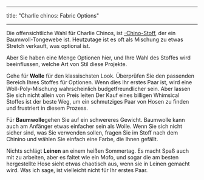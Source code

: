 - - -
title: "Charlie chinos: Fabric Options"
- - -

Die offensichtliche Wahl für Charlie Chinos, ist [-Chino-Stoff](https://en.wikipedia.org/wiki/Chino_cloth), der ein Baumwoll-Tongewebe ist. Heutzutage ist es oft als Mischung zu etwas Stretch verkauft, was optional ist.

Aber Sie haben eine Menge Optionen hier, und Ihre Wahl des Stoffes wird beeinflussen, welche Art von Stil diese Projekte.

Gehe für **Wolle** für den klassischsten Look. Überprüfen Sie den passenden Bereich Ihres Stoffes für Optionen. Wenn dies Ihr erstes Paar ist, wird eine Woll-Poly-Mischung wahrscheinlich budgetfreundlicher sein. Aber lassen Sie sich nicht allein von Preis leiten Der Kauf eines billigen Whimsical Stoffes ist der beste Weg, um ein schmutziges Paar von Hosen zu finden und frustriert in diesem Prozess.

Für **Baumwolle**gehen Sie auf ein schwereres Gewicht. Baumwolle kann auch am Anfänger etwas einfacher sein als Wolle. Wenn Sie sich nicht sicher sind, was Sie verwenden sollen, fragen Sie im Stoff nach dem Chinino und wählen Sie einfach eine Farbe, die Ihnen gefällt.

Nichts schlägt **Leinen** an einem heißen Sommertag. Es macht Spaß auch mit zu arbeiten, aber es faltet wie ein Mofo, und sogar die am besten hergestellte Hose sieht etwas chaotisch aus, wenn sie in Leinen gemacht wird. Was ich sage, ist vielleicht nicht für Ihr erstes Paar.

